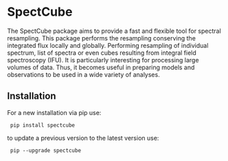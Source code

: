 # SpectCube

The SpectCube package aims to provide a fast and flexible tool for spectral resampling. This package performs the resampling conserving the integrated flux locally and globally. Performing resampling of individual spectrum, list of spectra or even cubes resulting from integral field spectroscopy (IFU). It is particularly interesting for processing large volumes of data. Thus, it becomes useful in preparing models and observations to be used in a wide variety of analyses.

## Installation

For a new installation via pip use:
```
 pip install spectcube
```
to update a previous version to the latest version use:
```
 pip --upgrade spectcube
```
